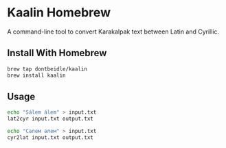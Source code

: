 # Kaalin Homebrew

A command-line tool to convert Karakalpak text between Latin and Cyrillic.

## Install With Homebrew

```bash
brew tap dontbeidle/kaalin
brew install kaalin
```

## Usage
```bash
echo "Sálem álem" > input.txt
lat2cyr input.txt output.txt
```
```bash
echo "Сәлем әлем" > input.txt
cyr2lat input.txt output.txt
```

